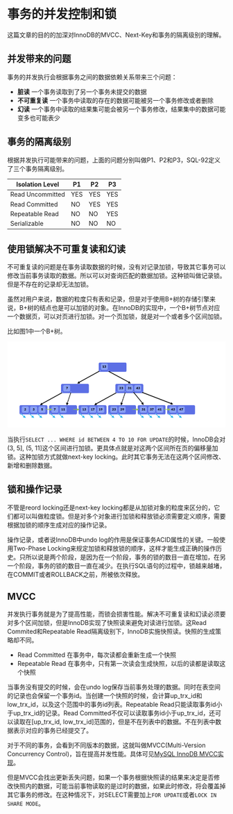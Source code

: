 # 事务的并发控制和锁

这篇文章的目的的加深对InnoDB的MVCC、Next-Key和事务的隔离级别的理解。

## 并发带来的问题

事务的并发执行会根据事务之间的数据依赖关系带来三个问题：

* **脏读** 一个事务读取到了另一个事务未提交的数据
* **不可重复读** 一个事务中读取的存在的数据可能被另一个事务修改或者删除
* **幻读** 一个事务中读取的结果集可能会被另一个事务修改，结果集中的数据可能变多也可能表少


## 事务的隔离级别

根据并发执行可能带来的问题，上面的问题分别叫做P1、P2和P3，SQL-92定义了三个事务隔离级别。

| Isolation Level  | P1 | P2  | P3  |
|------------------|-----|-----|-----|
| Read Uncommitted | YES | YES | YES |
| Read Committed   | NO  | YES | YES |
| Repeatable Read  | NO  | NO  | YES |
| Serializable     | NO  | NO  | NO  |

## 使用锁解决不可重复读和幻读

不可重复读的问题是在事务读取数据的时候，没有对记录加锁，导致其它事务可以修改当前事务读取的数据。所以可以对查询匹配的数据加锁。这种锁叫做记录锁。但是不存在的记录却无法加锁。

虽然对用户来说，数据的粒度只有表和记录，但是对于使用B+树的存储引擎来说，B+树的结点也是可以加锁的对象。在InnoDB的实现中，一个B+树节点对应一个数据页，可以对页进行加锁。对一个页加锁，就是对一个或者多个区间加锁。

比如图1中一个B+树。

![b-plus-tree](./images/b-plus-tree.png)

当执行`SELECT ... WHERE id BETWEEN 4 TO 10 FOR UPDATE`的时候，InnoDB会对(3, 5], (5, 11]这个区间进行加锁。更具体点就是对这两个区间所在页的偏移量加锁。这种加锁方式就做next-key locking。此时其它事务无法在这两个区间修改、新增和删除数据。

## 锁和操作记录

不管是reord locking还是next-key locking都是从加锁对象的粒度来区分的，它们都可以叫做粒度锁。但是对多个对象进行加锁和释放锁必须需要定义顺序，需要根据加锁的顺序生成对应的操作记录。

操作记录，或者说InnoDB中undo log的作用是保证事务ACID属性的关键。一般使用Two-Phase Locking来规定加锁和释放锁的顺序，这样才能生成正确的操作历史。只所以说是两个阶段，是因为在一个阶段，事务的锁的数目一直在增加，在另一个阶段，事务的锁的数目一直在减少。在执行SQL语句的过程中，锁越来越堵，在COMMIT或者ROLLBACK之前，所被依次释放。

## MVCC

并发执行事务就是为了提高性能，而锁会损害性能。解决不可重复读和幻读必须要对多个区间加锁，但是InnoDB实现了快照读来避免对读进行加锁。这Read Commited和Repeatable Read隔离级别下，InnoDB实施快照读。快照的生成策略却不同。

* Read Committed 在事务中，每次读都会重新生成一个快照
* Repeatable Read 在事务中，只有第一次读会生成快照，以后的读都是读取这个快照

当事务没有提交的时候，会在undo log保存当前事务处理的数据。同时在表空间的记录也会保留一个事务id。当创建一个快照的时候，会计算up_trx_id和low_trx_id，以及这个范围中的事务id列表。Repeatable Read只能读取事务id小于up_trx_id的记录。Read Committed不仅可以读取事务id小于up_trx_id，还可以读取在[up_trx_id, low_trx_id]范围的，但是不在列表中的数据。不在列表中数据表示对应的事务已经提交了。

对于不同的事务，会看到不同版本的数据，这就叫做MVCC(Multi-Version Concurrency Control)，旨在提高并发性能。具体可见[MySQL InnoDB MVCC实现](https://zhuanlan.zhihu.com/p/40208895)。

但是MVCC会找出更新丢失问题，如果一个事务根据快照读的结果来决定是否修改快照内的数据，可能当前事物读取的是过时的数据，如果此时修改，将会覆盖掉其它事务的修改。在这种情况下，对SELECT需要加上`FOR UPDATE`或者`LOCK IN SHARE MODE`。




